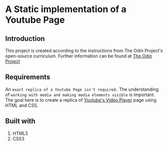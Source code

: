 # A Static implementation of a Youtube Page
## Introduction
This project is created according to the instructions from The Odin Project's open-source curriculum.
Further information can be found at [The Odin Project](https://github.com/TheOdinProject/curriculum/tree/b5b6fc5cfedbcc28005eb92aca8ba79e0e81bdc8/html_css)

## Requirements
An `exact replica of a Youtube Page isn't required.` The understanding of `working with media and making media elements visible` is important.
The goal here is to create a replica of [Youtube's Video Player](https://www.youtube.com/watch?v=V74l_zS1x8E&ab_channel=TheOdinProject) page using HTML and CSS. 

## Built with
1. HTML5
2. CSS3
